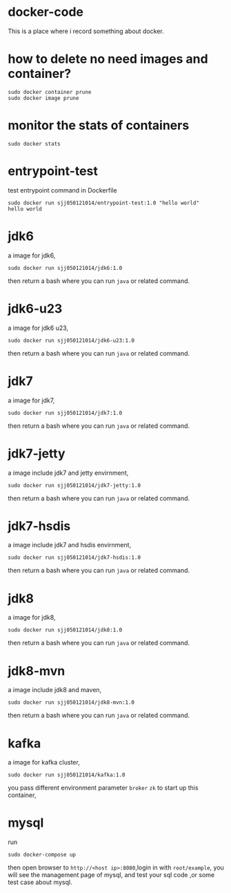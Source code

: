 # docker-code
This is a place where i record something about docker.

# how to delete no need images and container?

	sudo docker container prune
	sudo docker image prune	

# monitor the stats of containers

	sudo docker stats

# entrypoint-test

test entrypoint command in Dockerfile

	sudo docker run sjj050121014/entrypoint-test:1.0 "hello world"
	hello world

# jdk6

a image for jdk6,

	sudo docker run sjj050121014/jdk6:1.0

then return a bash where you can run `java` or related command.

# jdk6-u23

a image for jdk6 u23,

	sudo docker run sjj050121014/jdk6-u23:1.0

then return a bash where you can run `java` or related command.

# jdk7

a image for jdk7,

	sudo docker run sjj050121014/jdk7:1.0

then return a bash where you can run `java` or related command.

# jdk7-jetty

a image include jdk7 and jetty envirnment,

	sudo docker run sjj050121014/jdk7-jetty:1.0

then return a bash where you can run `java` or related command.

# jdk7-hsdis

a image include jdk7 and hsdis envirnment,

	sudo docker run sjj050121014/jdk7-hsdis:1.0

then return a bash where you can run `java` or related command.

# jdk8

a image for jdk8,

	sudo docker run sjj050121014/jdk8:1.0

then return a bash where you can run `java` or related command.

# jdk8-mvn

a image include jdk8 and maven,

	sudo docker run sjj050121014/jdk8-mvn:1.0

then return a bash where you can run `java` or related command.

# kafka

a image for kafka cluster,

	sudo docker run sjj050121014/kafka:1.0

you pass different environment parameter `broker` `zk` to start up this container, 

# mysql

run

	sudo docker-compose up

then open browser to `http://<host ip>:8080`,login in with `root/example`, you will see the management page of mysql, and test your sql code ,or some test case about mysql.
